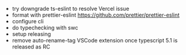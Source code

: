 -   try downgrade ts-eslint to resolve Vercel issue
-   format with prettier-eslint https://github.com/prettier/prettier-eslint
-   configure cli
-   do typechecking with swc
-   setup releasing
-   remove auto-rename-tag VSCode extension once typescript 5.1 is released as RC
